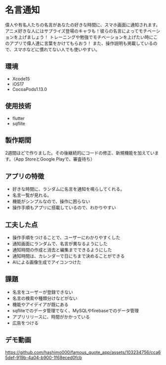 # 名言通知

偉人や有名人たちの名言があなたの好きな時間に、スマホ画面に通知されます。アニメ好きな人にはサプライズ登場のキャラも！彼らの名言によってモチベーションを上げましょう！
トレーニングや勉強でモチベーションを上げたい時にこのアプリで偉人達に言葉をかけてもらおう！
また、操作説明も掲載しているので、スマホなどに慣れてない人でも使いやすい。

## 環境
- Xcode15
- iOS17
- CocoaPods1.13.0



## 使用技術
- flutter
- sqflite


## 製作期間
2週間ほどで作りました。その後継続的にコードの修正、新規機能を加えています。（App StoreとGoogle Playで、審査待ち）

## アプリの特徴
- 好きな時間に、ランダムに名言を通知を鳴らしてくれる。
- 名言一覧が見れる。
- 機能がシンプルなので、操作に困らない
- 操作手順もアプリに搭載しているので、わかりやすい

## 工夫した点
- 操作手順をつけることで、ユーザーにわかりやすくした
- 通知画面にランダムで、名言が異なるようにした
- 通知時間の作成と消去と編集までできるようにした
- 通知時間は、カレンダーで日にちまで決めることができる
- AIによる画像生成でアイコンつけた
 ## 課題
- 名言をユーザーが登録できない
- 名言の検索や種類分けなどがない
- 機能やアイデイアが既にある
- sqfliteでのデータ管理でなく、MySQLやfirebaseでのデータ管理
- アプリリリースに、時間がかかっている
- 広告をつける


## デモ動画
 
https://github.com/hashimo000/famous_quote_app/assets/103234756/cca65def-919b-4a04-b900-1f68eced0fcb